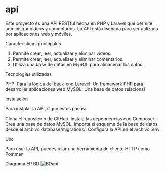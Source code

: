 # api
Este proyecto es una API RESTful hecha en PHP y Laravel que permite administrar videos y comentarios. 
La API está diseñada para ser utilizada por aplicaciones web y móviles.

Características principales

1. Permite crear, leer, actualizar y eliminar videos.
2. Permite crear, leer, actualizar y eliminar comentarios.
3. Utiliza una base de datos en MySQL para almacenar los datos.

   
Tecnologías utilizadas

PHP: Para la lógica del back-end
Laravel: Un framework PHP para desarrollar aplicaciones web
MySQL: Una base de datos relacional


Instalación

Para instalar la API, sigue estos pasos:

Clona el repositorio de GitHub.
Instala las dependencias con Composer.
Crea una base de datos MySQL.
Importa el esquema de la base de datos desde el archivo database/migrations/.
Configura la API en el archivo .env.


Uso

Para usar la API, puedes usar una herramienta de cliente HTTP como Postman


Diagrama ER BD
![BDapi](https://github.com/EdissonFrancisco/api/assets/109987805/4d7d1488-f5b1-48a5-b8ee-aa87e88bf2a7)

